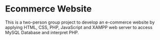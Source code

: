 # Ecommerce Website
This is a two-person group project to develop an e-commerce website by applying HTML, CSS, PHP, JavaScript and XAMPP web server to access MySQL Database and interpret PHP.
